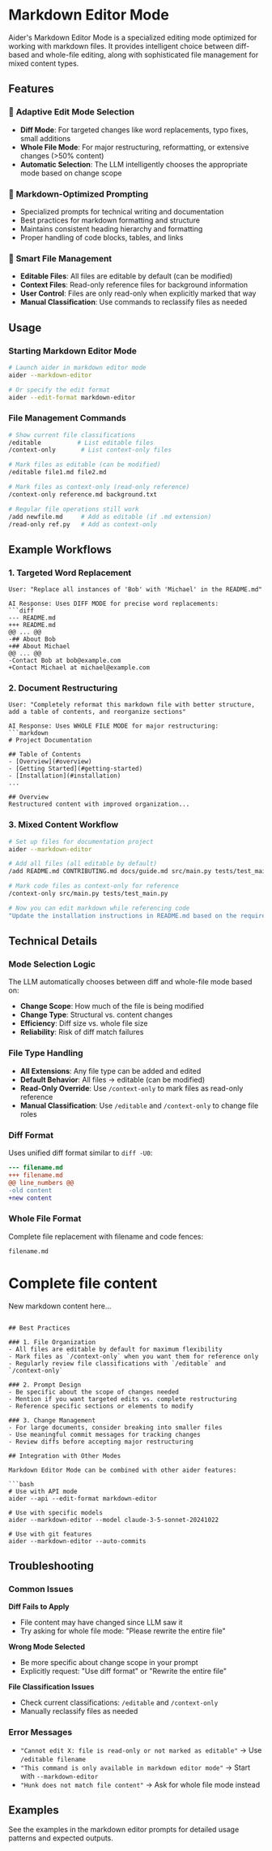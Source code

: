 # Markdown Editor Mode

Aider's Markdown Editor Mode is a specialized editing mode optimized for working with markdown files. It provides intelligent choice between diff-based and whole-file editing, along with sophisticated file management for mixed content types.

## Features

### 🎯 **Adaptive Edit Mode Selection**
- **Diff Mode**: For targeted changes like word replacements, typo fixes, small additions
- **Whole File Mode**: For major restructuring, reformatting, or extensive changes (>50% content)
- **Automatic Selection**: The LLM intelligently chooses the appropriate mode based on change scope

### 📝 **Markdown-Optimized Prompting**
- Specialized prompts for technical writing and documentation
- Best practices for markdown formatting and structure  
- Maintains consistent heading hierarchy and formatting
- Proper handling of code blocks, tables, and links

### 📁 **Smart File Management**
- **Editable Files**: All files are editable by default (can be modified)
- **Context Files**: Read-only reference files for background information
- **User Control**: Files are only read-only when explicitly marked that way
- **Manual Classification**: Use commands to reclassify files as needed

## Usage

### Starting Markdown Editor Mode

```bash
# Launch aider in markdown editor mode
aider --markdown-editor

# Or specify the edit format
aider --edit-format markdown-editor
```

### File Management Commands

```bash
# Show current file classifications
/editable          # List editable files
/context-only       # List context-only files

# Mark files as editable (can be modified)
/editable file1.md file2.md

# Mark files as context-only (read-only reference)
/context-only reference.md background.txt

# Regular file operations still work
/add newfile.md     # Add as editable (if .md extension)
/read-only ref.py   # Add as context-only
```

## Example Workflows

### 1. Targeted Word Replacement
```
User: "Replace all instances of 'Bob' with 'Michael' in the README.md"

AI Response: Uses DIFF MODE for precise word replacements:
```diff
--- README.md
+++ README.md
@@ ... @@
-## About Bob
+## About Michael
@@ ... @@
-Contact Bob at bob@example.com
+Contact Michael at michael@example.com
```

### 2. Document Restructuring
```
User: "Completely reformat this markdown file with better structure, add a table of contents, and reorganize sections"

AI Response: Uses WHOLE FILE MODE for major restructuring:
```markdown
# Project Documentation

## Table of Contents
- [Overview](#overview)
- [Getting Started](#getting-started)
- [Installation](#installation)
...

## Overview
Restructured content with improved organization...
```

### 3. Mixed Content Workflow
```bash
# Set up files for documentation project
aider --markdown-editor

# Add all files (all editable by default)
/add README.md CONTRIBUTING.md docs/guide.md src/main.py tests/test_main.py

# Mark code files as context-only for reference
/context-only src/main.py tests/test_main.py

# Now you can edit markdown while referencing code
"Update the installation instructions in README.md based on the requirements in main.py"
```

## Technical Details

### Mode Selection Logic
The LLM automatically chooses between diff and whole-file mode based on:

- **Change Scope**: How much of the file is being modified
- **Change Type**: Structural vs. content changes
- **Efficiency**: Diff size vs. whole file size
- **Reliability**: Risk of diff match failures

### File Type Handling
- **All Extensions**: Any file type can be added and edited
- **Default Behavior**: All files → editable (can be modified)
- **Read-Only Override**: Use `/context-only` to mark files as read-only reference
- **Manual Classification**: Use `/editable` and `/context-only` to change file roles

### Diff Format
Uses unified diff format similar to `diff -U0`:
```diff
--- filename.md
+++ filename.md  
@@ line_numbers @@
-old content
+new content
```

### Whole File Format
Complete file replacement with filename and code fences:
```
filename.md
```
# Complete file content
New markdown content here...
```

## Best Practices

### 1. File Organization
- All files are editable by default for maximum flexibility
- Mark files as `/context-only` when you want them for reference only
- Regularly review file classifications with `/editable` and `/context-only`

### 2. Prompt Design
- Be specific about the scope of changes needed
- Mention if you want targeted edits vs. complete restructuring
- Reference specific sections or elements to modify

### 3. Change Management
- For large documents, consider breaking into smaller files
- Use meaningful commit messages for tracking changes
- Review diffs before accepting major restructuring

## Integration with Other Modes

Markdown Editor Mode can be combined with other aider features:

```bash
# Use with API mode
aider --api --edit-format markdown-editor

# Use with specific models
aider --markdown-editor --model claude-3-5-sonnet-20241022

# Use with git features
aider --markdown-editor --auto-commits
```

## Troubleshooting

### Common Issues

**Diff Fails to Apply**
- File content may have changed since LLM saw it
- Try asking for whole file mode: "Please rewrite the entire file"

**Wrong Mode Selected**
- Be more specific about change scope in your prompt
- Explicitly request: "Use diff format" or "Rewrite the entire file"

**File Classification Issues**
- Check current classifications: `/editable` and `/context-only`
- Manually reclassify files as needed

### Error Messages

- `"Cannot edit X: file is read-only or not marked as editable"` → Use `/editable filename`
- `"This command is only available in markdown editor mode"` → Start with `--markdown-editor`
- `"Hunk does not match file content"` → Ask for whole file mode instead

## Examples

See the examples in the markdown editor prompts for detailed usage patterns and expected outputs.